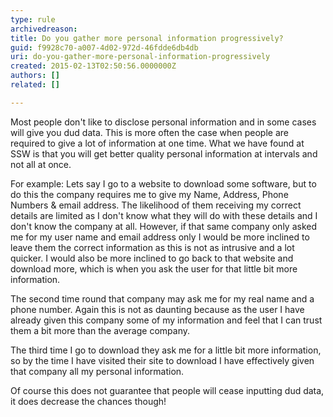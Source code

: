 ```yaml
---
type: rule
archivedreason: 
title: Do you gather more personal information progressively?
guid: f9928c70-a007-4d02-972d-46fdde6db4db
uri: do-you-gather-more-personal-information-progressively
created: 2015-02-13T02:50:56.0000000Z
authors: []
related: []

---
```



<p>
   Most people don't like to disclose personal information and in some cases will give
   you dud data. This is more often the case when people are required to give a lot
   of information at one time. What we have found at SSW is that you will get better
   quality personal information at intervals and not all at once.</p><p>
   For example&#58; Lets say I go to a website to download some software, but to do this
   the company requires me to give my Name, Address, Phone Numbers &amp; email address.
   The likelihood of them receiving my correct details are limited as I don't know
   what they will do with these details and I don't know the company at all. However,
   if that same company only asked me for my user name and email
   address only I would be more inclined to leave them the correct information as this
   is not as intrusive and a lot quicker. I would also be more inclined to go back
   to that website and download more, which is when you ask the user for that little
   bit more information.</p><p>
   The second time round that company may ask me for my real name and a phone
   number. Again this is not as daunting because as the user I have already given this
   company some of my information and feel that I can trust them a bit more than the
   average company.</p><p>
   The third time I go to download they ask me for a little bit more information, so
   by the time I have visited their site to download I have effectively given that
   company all my personal information.</p><p>
   Of course this does not guarantee that people will cease inputting dud data, it does
   decrease the chances though!</p>
<br><excerpt class='endintro'></excerpt><br>



